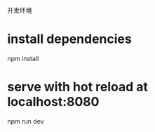 开发环境
  # install dependencies
  npm install

  # serve with hot reload at localhost:8080
  npm run dev
